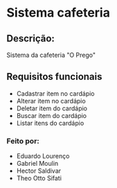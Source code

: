 # Sistema cafeteria
## Descrição:
Sistema da cafeteria "O Prego"

## Requisitos funcionais
- Cadastrar item no cardápio
- Alterar item no cardápio
- Deletar item do cardápio
- Buscar item do cardápio
- Listar itens do cardápio

### Feito por:
- Eduardo Lourenço
- Gabriel Moulin
- Hector Saldivar
- Theo Otto Sifati
